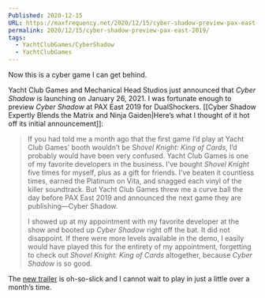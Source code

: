```yaml
---
Published: 2020-12-15
URL: https://maxfrequency.net/2020/12/15/cyber-shadow-preview-pax-east-2019/
permalink: 2020/12/15/cyber-shadow-preview-pax-east-2019/
tags:
  - YachtClubGames/CyberShadow
  - YachtClubGames
---
```

Now this is a cyber game I can get behind.

Yacht Club Games and Mechanical Head Studios just announced that *Cyber Shadow* is launching on January 26, 2021. I was fortunate enough to preview *Cyber Shadow* at PAX East 2019 for DualShockers. [[Cyber Shadow Expertly Blends the Matrix and Ninja Gaiden|Here’s what I thought of it hot off its initial announcement]]:

>If you had told me a month ago that the first game I’d play at Yacht Club Games’ booth wouldn’t be S*hovel Knight: King of Cards*, I’d probably would have been very confused. Yacht Club Games is one of my favorite developers in the business. I’ve bought *Shovel Knight* five times for myself, plus as a gift for friends. I’ve beaten it countless times, earned the Platinum on Vita, and snagged each vinyl of the killer soundtrack. But Yacht Club Games threw me a curve ball the day before PAX East 2019 and announced the next game they are publishing—Cyber Shadow.
>
> I showed up at my appointment with my favorite developer at the show and booted up *Cyber Shadow* right off the bat. It did not disappoint. If there were more levels available in the demo, I easily would have played this for the entirety of my appointment, forgetting to check out *Shovel Knight: King of Cards* altogether, because *Cyber Shadow* is so good.

The [new trailer](https://youtube.com/watch?v=GzXyEEQ6L2I&t=382) is oh-so-slick and I cannot wait to play in just a little over a month’s time.